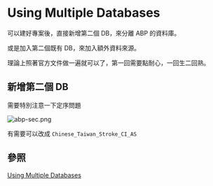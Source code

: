 # Using Multiple Databases
可以建好專案後，直接新增第二個 DB，來分離 ABP 的資料庫。

或是加入第二個既有 DB，來加入額外資料來源。

理論上照著官方文件做一遍就可以了，第一回需要點耐心，一回生二回熟。

## 新增第二個 DB

需要特別注意一下定序問題

![abp-sec.png](abp-sec.png)

有需要可以改成 `Chinese_Taiwan_Stroke_CI_AS`
## 參照
[Using Multiple Databases](https://abp.io/docs/latest/framework/data/entity-framework-core/migrations#using-multiple-databases)